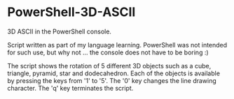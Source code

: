 # PowerShell-3D-ASCII
3D ASCII in the PowerShell console.

Script written as part of my language learning. PowerShell was not intended for such use, but why not ... the console does not have to be boring :)

The script shows the rotation of 5 different 3D objects such as a cube, triangle, pyramid, star and dodecahedron. Each of the objects is available by pressing the keys from '1' to '5'. The '0' key changes the line drawing character. The 'q' key terminates the script.

